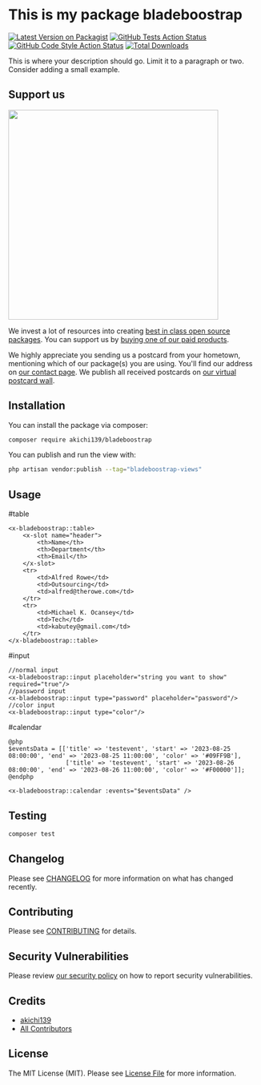 # This is my package bladeboostrap

[![Latest Version on Packagist](https://img.shields.io/packagist/v/akichi139/bladeboostrap.svg?style=flat-square)](https://packagist.org/packages/akichi139/bladeboostrap)
[![GitHub Tests Action Status](https://img.shields.io/github/actions/workflow/status/akichi139/bladeboostrap/run-tests.yml?branch=main&label=tests&style=flat-square)](https://github.com/akichi139/bladeboostrap/actions?query=workflow%3Arun-tests+branch%3Amain)
[![GitHub Code Style Action Status](https://img.shields.io/github/actions/workflow/status/akichi139/bladeboostrap/fix-php-code-style-issues.yml?branch=main&label=code%20style&style=flat-square)](https://github.com/akichi139/bladeboostrap/actions?query=workflow%3A"Fix+PHP+code+style+issues"+branch%3Amain)
[![Total Downloads](https://img.shields.io/packagist/dt/akichi139/bladeboostrap.svg?style=flat-square)](https://packagist.org/packages/akichi139/bladeboostrap)

This is where your description should go. Limit it to a paragraph or two. Consider adding a small example.

## Support us

[<img src="https://github-ads.s3.eu-central-1.amazonaws.com/bladeboostrap.jpg?t=1" width="419px" />](https://spatie.be/github-ad-click/bladeboostrap)

We invest a lot of resources into creating [best in class open source packages](https://spatie.be/open-source). You can support us by [buying one of our paid products](https://spatie.be/open-source/support-us).

We highly appreciate you sending us a postcard from your hometown, mentioning which of our package(s) you are using. You'll find our address on [our contact page](https://spatie.be/about-us). We publish all received postcards on [our virtual postcard wall](https://spatie.be/open-source/postcards).

## Installation

You can install the package via composer:

```bash
composer require akichi139/bladeboostrap
```

You can publish and run the view with:

```bash
php artisan vendor:publish --tag="bladeboostrap-views"
```

## Usage

#table

```
<x-bladeboostrap::table>
    <x-slot name="header">
        <th>Name</th>
        <th>Department</th>
        <th>Email</th>
    </x-slot>
    <tr>
        <td>Alfred Rowe</td>
        <td>Outsourcing</td>
        <td>alfred@therowe.com</td>
    </tr>
    <tr>
        <td>Michael K. Ocansey</td>
        <td>Tech</td>
        <td>kabutey@gmail.com</td>
    </tr>
</x-bladeboostrap::table>
```

#input

```
//normal input
<x-bladeboostrap::input placeholder="string you want to show" required="true"/>
//password input
<x-bladeboostrap::input type="password" placeholder="password"/>
//color input
<x-bladeboostrap::input type="color"/>
```

#calendar

```
@php
$eventsData = [['title' => 'testevent', 'start' => '2023-08-25 08:00:00', 'end' => '2023-08-25 11:00:00', 'color' => '#09FF9B'],
                ['title' => 'testevent', 'start' => '2023-08-26 08:00:00', 'end' => '2023-08-26 11:00:00', 'color' => '#F00000']];
@endphp

<x-bladeboostrap::calendar :events="$eventsData" />
```

## Testing

```bash
composer test
```

## Changelog

Please see [CHANGELOG](CHANGELOG.md) for more information on what has changed recently.

## Contributing

Please see [CONTRIBUTING](CONTRIBUTING.md) for details.

## Security Vulnerabilities

Please review [our security policy](../../security/policy) on how to report security vulnerabilities.

## Credits

- [akichi139](https://github.com/akichi139)
- [All Contributors](../../contributors)

## License

The MIT License (MIT). Please see [License File](LICENSE.md) for more information.
